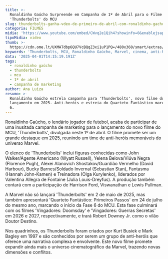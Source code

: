 ```yaml
---
title: >-
  Ronaldinho Gaúcho Surpreende em Campanha de 1º de Abril para o Filme
  'Thunderbolts' do MCU
slug: thunderbolts-ganha-vdeo-de-primeiro-de-abril-com-ronaldinho-gacho
categoria: FILMES
midia: 'https://www.youtube.com/embed/CWvq2e1Qih4?showinfo=0&enablejsapi=1'
tipoMidia: video
thumb: >-
  https://cdn.ome.lt/UXMATdbp6QU7VcBQqZ3xi1uP1PQ=/480x360/smart/extras/conteudos/IMG_4771.jpeg
keywords: 'Thunderbolts, MCU, Ronaldinho Gaúcho, Marvel, cinema, anti-heróis'
data: '2025-04-01T14:15:19.191Z'
tags:
  - ronaldinho gaúcho
  - thunderbolts
  - mcu
  - 1º de abril
  - campanha de marketing
author: Ana Luiza
resumo: >-
  Ronaldinho Gaúcho estrela campanha para 'Thunderbolts', novo filme do MCU com
  lançamento em 2025. Anti-heróis e estreia do Quarteto Fantástico marcam a Fase
  6.
---
```


Ronaldinho Gaúcho, o lendário jogador de futebol, acaba de participar de uma inusitada campanha de marketing para o lançamento do novo filme do MCU, 'Thunderbolts', divulgada neste 1º de abril. O filme promete ser um grande destaque em 2025, reunindo um time de anti-heróis memoráveis do universo Marvel.

O elenco de 'Thunderbolts' inclui figuras conhecidas como John Walker/Agente Americano (Wyatt Russell), Yelena Belova/Viúva Negra (Florence Pugh), Alexei Alanovich Shostakov/Guardião Vermelho (David Harbour), Bucky Barnes/Soldado Invernal (Sebastian Stan), Fantasma (Hannah John-Kamen) e Treinadora (Olga Kurylenko), liderados por Valentina Allegra de Fontaine (Julia Louis-Dreyfus). A produção também contará com a participação de Harrison Ford, Viswanathan e Lewis Pullman.

A Marvel não só lançará 'Thunderbolts' em 2 de maio de 2025, mas também apresentará 'Quarteto Fantástico: Primeiros Passos' em 24 de julho do mesmo ano, marcando o início da Fase 6 do MCU. Esta fase culminará com os filmes 'Vingadores: Doomsday' e 'Vingadores: Guerras Secretas' em 2026 e 2027, respectivamente, e trará Robert Downey Jr. como o vilão Doutor Destino.

Nos quadrinhos, os Thunderbolts foram criados por Kurt Busiek e Mark Bagley em 1997 e são conhecidos por serem um grupo de anti-heróis que oferece uma narrativa complexa e envolvente. Este novo filme promete expandir ainda mais o universo cinematográfico da Marvel, trazendo novas dimensões e conflitos.
